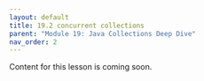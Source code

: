 ```yaml
---
layout: default
title: 19.2 concurrent collections
parent: "Module 19: Java Collections Deep Dive"
nav_order: 2
---
```


Content for this lesson is coming soon.
